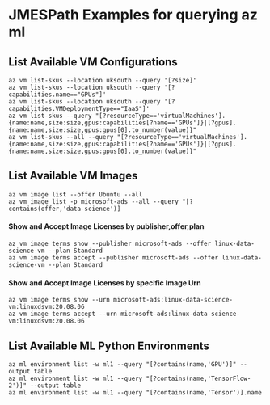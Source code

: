 # JMESPath Examples for querying az ml

## List Available VM Configurations
```
az vm list-skus --location uksouth --query '[?size]'
az vm list-skus --location uksouth --query '[?capabilities.name=="GPUs"]'
az vm list-skus --location uksouth --query '[?capabilities.VMDeploymentType=="IaaS"]'
az vm list-skus --query "[?resourceType=='virtualMachines'].{name:name,size:size,gpus:capabilities[?name=='GPUs']}|[?gpus].{name:name,size:size,gpus:gpus[0].to_number(value)}"
az vm list-skus --all --query "[?resourceType=='virtualMachines'].{name:name,size:size,gpus:capabilities[?name=='GPUs']}|[?gpus].{name:name,size:size,gpus:gpus[0].to_number(value)}"

```

## List Available VM Images
```
az vm image list --offer Ubuntu --all
az vm image list -p microsoft-ads --all --query "[?contains(offer,'data-science')]
```

#### Show and Accept Image Licenses by publisher,offer,plan
```
az vm image terms show --publisher microsoft-ads --offer linux-data-science-vm --plan Standard
az vm image terms accept --publisher microsoft-ads --offer linux-data-science-vm --plan Standard
```
#### Show and Accept Image Licenses by specific Image Urn
```
az vm image terms show --urn microsoft-ads:linux-data-science-vm:linuxdsvm:20.08.06
az vm image terms accept --urn microsoft-ads:linux-data-science-vm:linuxdsvm:20.08.06
```


## List Available ML Python Environments
```
az ml environment list -w ml1 --query "[?contains(name,'GPU')]" --output table
az ml environment list -w ml1 --query "[?contains(name,'TensorFlow-2')]" --output table
az ml environment list -w ml1 --query "[?contains(name,'Tensor')].name
```
